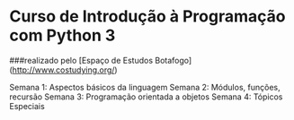 # Curso de Introdução à Programação com Python 3
###realizado pelo [Espaço de Estudos Botafogo] (http://www.costudying.org/)


Semana 1: Aspectos básicos da linguagem
Semana 2: Módulos, funções, recursão
Semana 3: Programação orientada a objetos
Semana 4: Tópicos Especiais
